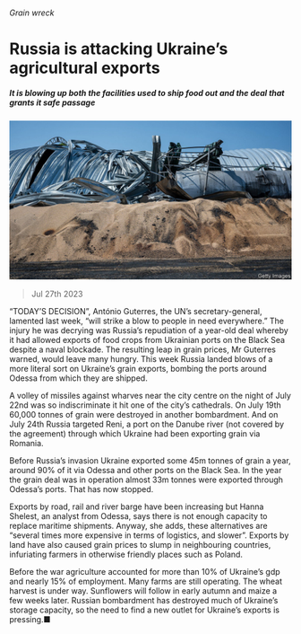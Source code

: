 ###### Grain wreck

# Russia is attacking Ukraine’s agricultural exports 

##### It is blowing up both the facilities used to ship food out and the deal that grants it safe passage 

![image](images/20230729_IRP503.jpg) 

> Jul 27th 2023 

“TODAY’S DECISION”, António Guterres, the UN’s secretary-general, lamented last week, “will strike a blow to people in need everywhere.” The injury he was decrying was Russia’s repudiation of a year-old deal whereby it had allowed exports of food crops from Ukrainian ports on the Black Sea despite a naval blockade. The resulting leap in grain prices, Mr Guterres warned, would leave many hungry. This week Russia landed blows of a more literal sort on Ukraine’s grain exports, bombing the ports around Odessa from which they are shipped.

A volley of missiles against wharves near the city centre on the night of July 22nd was so indiscriminate it hit one of the city’s cathedrals. On July 19th 60,000 tonnes of grain were destroyed in another bombardment. And on July 24th Russia targeted Reni, a port on the Danube river (not covered by the agreement) through which Ukraine had been exporting grain via Romania. 

Before Russia’s invasion Ukraine exported some 45m tonnes of grain a year, around 90% of it via Odessa and other ports on the Black Sea. In the year the grain deal was in operation almost 33m tonnes were exported through Odessa’s ports. That has now stopped.

Exports by road, rail and river barge have been increasing but Hanna Shelest, an analyst from Odessa, says there is not enough capacity to replace maritime shipments. Anyway, she adds, these alternatives are “several times more expensive in terms of logistics, and slower”. Exports by land have also caused grain prices to slump in neighbouring countries, infuriating farmers in otherwise friendly places such as Poland.

Before the war agriculture accounted for more than 10% of Ukraine’s gdp and nearly 15% of employment. Many farms are still operating. The wheat harvest is under way. Sunflowers will follow in early autumn and maize a few weeks later. Russian bombardment has destroyed much of Ukraine’s storage capacity, so the need to find a new outlet for Ukraine’s exports is pressing.■

